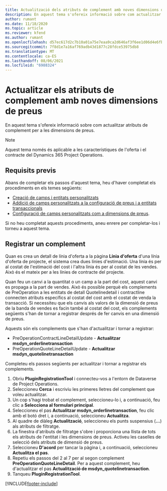 ```yaml
---
title: Actualització dels atributs de complement amb noves dimensions de preus
description: En aquest tema s'ofereix informació sobre com actualitzar atributs de complement per a les dimensions de preus.
author: rumant
ms.date: 11/18/2020
ms.topic: article
ms.reviewer: kfend
ms.author: rumant
ms.openlocfilehash: d57ec617d2c7b10a01a75e7eaa9ca2d646af3f6ee1d06d4e6fb228fc0533da27
ms.sourcegitcommit: 7f8d1e7a16af769adb43d1877c28fdce53975db8
ms.translationtype: MT
ms.contentlocale: ca-ES
ms.lasthandoff: 08/06/2021
ms.locfileid: "6988324"
---
```

# <a name="update-plug-in-attributes-with-new-pricing-dimensions"></a>Actualitzar els atributs de complement amb noves dimensions de preus

En aquest tema s'ofereix informació sobre com actualitzar atributs de complement per a les dimensions de preus.

> [!NOTE]
> Aquest tema només és aplicable a les característiques de l'oferta i el contracte del Dynamics 365 Project Operations.

## <a name="prerequisites"></a>Requisits previs
Abans de completar els passos d'aquest tema, heu d'haver completat els procediments en els temes següents:

  - [Creació de camps i entitats personalitzats](create-custom-fields-entities-pricing-dimensions.md) 
  - [Addició de camps personalitzats a la configuració de preus i a entitats transaccionals ](add-custom-fields-price-setup-transactional-entities.md)
  - [Configuració de camps personalitzats com a dimensions de preus](set-up-custom-fields-pricing-dimensions.md). 
  
Si no heu completat aquests procediments, aneu enrere per completar-los i torneu a aquest tema.

## <a name="register-a-plug-in"></a>Registrar un complement
Quan es crea un detall de línia d'oferta a la pàgina **Línia d'oferta** d'una línia d'oferta de projecte, el sistema crea dues línies d'estimació. Una línia és per al costat de l'estimació del cost i l'altra línia és per al costat de les vendes. Això és el mateix per a les línies de contracte del projecte.

Quan feu un canvi a la quantitat o un camp a la part del cost, aquest canvi es propaga a la part de vendes. Això és possible perquè els complements de PreOperation a les entitats de detall Quotelinedetail i contractline connecten atributs específics al costat del cost amb el costat de venda la transacció. Si necessiteu que els canvis als valors de la dimensió de preus de la banda de vendes es facin també al costat del cost, els complements següents s'han de tornar a registrar després de fer canvis en una dimensió de preus.

Aquests són els complements que s'han d'actualitzar i tornar a registrar:

- PreOperationContractLineDetailUpdate - **Actualitzar msdyn_orderlinetransaction**
- PreOperationQuoteLineDetailUpdate - **Actualitzar msdyn_quotelinetransaction**

Completeu els passos següents per actualitzar i tornar a registrar els complements.

1. Obriu **PluginRegistrationTool** i connecteu-vos a l'entorn de Dataverse de Project Operations.
2. Seleccioneu **Cerca** i escriviu les primeres lletres del complement que voleu actualitzar.
3. Un cop s'hagi trobat el complement, seleccioneu-lo i, a continuació, feu clic a **Selecciona al formulari principal**.
4. Seleccioneu el pas **Actualitzar msdyn_orderlinetransaction**, feu clic amb el botó dret i, a continuació, seleccioneu **Actualitza**.
5. Al quadre de diàleg **Actualització**, seleccioneu els punts suspensius (**...**) als atributs de filtratge.
6. La finestra d'atributs de filtratge s'obre i proporciona una llista de tots els atributs de l'entitat i les dimensions de preus. Activeu les caselles de selecció dels atributs de dimensió de preus.
7. Seleccioneu **D'acord** per tancar la pàgina i, a continuació, seleccioneu **Actualitza el pas**.
8. Repetiu els passos del 2 al 7 per al segon complement **PreOperationQuoteLineDetail**. Per a aquest complement, heu d'actualitzar el pas **Actualització de msdyn_quotelinetransaction**.
9. Tanqueu **PluginRegistrationTool**.


[!INCLUDE[footer-include](../includes/footer-banner.md)]
